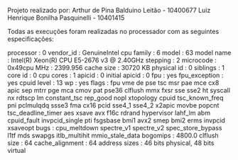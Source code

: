 Projeto realizado por:
Arthur de Pina Balduino Leitão - 10400677
Luiz Henrique Bonilha Pasquinelli - 10401415

Todas as execuções foram realizadas no processador com as seguintes especificações:

processor       : 0
vendor_id       : GenuineIntel
cpu family      : 6
model           : 63
model name      : Intel(R) Xeon(R) CPU E5-2676 v3 @ 2.40GHz
stepping        : 2
microcode       : 0x49cpu
MHz         : 2399.956
cache size      : 30720 KB
physical id     : 0
siblings        : 1
core id         : 0
cpu cores       : 1
apicid          : 0
initial apicid  : 0
fpu             : yes
fpu_exception   : yes
cpuid level     : 13
wp              : yes
flags           : fpu vme de pse tsc msr pae mce cx8 apic sep mtrr pge mca cmov pat pse36 clflush mmx fxsr sse sse2 ht syscall nx rdtscp lm constant_tsc rep_good nopl xtopology cpuid tsc_known_freq pni pclmulqdq ssse3 fma cx16 pcid sse4_1 sse4_2 x2apic movbe popcnt tsc_deadline_timer aes xsave avx f16c rdrand hypervisor lahf_lm abm cpuid_fault invpcid_single pti fsgsbase bmi1 avx2 smep bmi2 erms invpcid xsaveopt
bugs            : cpu_meltdown spectre_v1 spectre_v2 spec_store_bypass l1tf mds swapgs itlb_multihit mmio_stale_data
bogomips        : 4800.0
clflush size    : 64
cache_alignment : 64
address sizes   : 46 bits physical, 48 bits virtual
